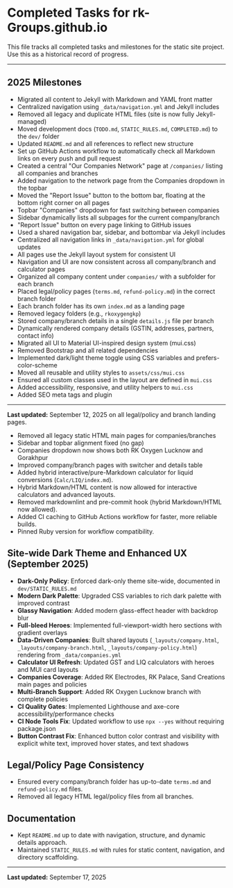 
# Completed Tasks for rk-Groups.github.io

This file tracks all completed tasks and milestones for the static site project.
Use this as a historical record of progress.

---

## 2025 Milestones

- Migrated all content to Jekyll with Markdown and YAML front matter
- Centralized navigation using `_data/navigation.yml` and Jekyll includes
- Removed all legacy and duplicate HTML files (site is now fully Jekyll-managed)
- Moved development docs (`TODO.md`, `STATIC_RULES.md`, `COMPLETED.md`) to the `dev/` folder
- Updated `README.md` and all references to reflect new structure
- Set up GitHub Actions workflow to automatically check all Markdown links on every push and pull request
- Created a central "Our Companies Network" page at `/companies/` listing all companies and branches
- Added navigation to the network page from the Companies dropdown in the topbar
- Moved the "Report Issue" button to the bottom bar, floating at the bottom right corner on all pages
- Topbar "Companies" dropdown for fast switching between companies
- Sidebar dynamically lists all subpages for the current company/branch
- "Report Issue" button on every page linking to GitHub issues
- Used a shared navigation bar, sidebar, and bottombar via Jekyll includes
- Centralized all navigation links in `_data/navigation.yml` for global updates
- All pages use the Jekyll layout system for consistent UI
- Navigation and UI are now consistent across all company/branch and calculator pages
- Organized all company content under `companies/` with a subfolder for each branch
- Placed legal/policy pages (`terms.md`, `refund-policy.md`) in the correct branch folder
- Each branch folder has its own `index.md` as a landing page
- Removed legacy folders (e.g., `rkoxygengkp`)
- Stored company/branch details in a single `details.js` file per branch
- Dynamically rendered company details (GSTIN, addresses, partners, contact info)
- Migrated all UI to Material UI-inspired design system (mui.css)
- Removed Bootstrap and all related dependencies
- Implemented dark/light theme toggle using CSS variables and prefers-color-scheme
- Moved all reusable and utility styles to `assets/css/mui.css`
- Ensured all custom classes used in the layout are defined in `mui.css`
- Added accessibility, responsive, and utility helpers to `mui.css`
- Added SEO meta tags and plugin

---

**Last updated:** September 12, 2025
  on all legal/policy and branch landing pages.


- Removed all legacy static HTML main pages for companies/branches
- Sidebar and topbar alignment fixed (no gap)
- Companies dropdown now shows both RK Oxygen Lucknow and Gorakhpur
- Improved company/branch pages with switcher and details table
- Added hybrid interactive/pure-Markdown calculator for liquid conversions (`Calc/LIQ/index.md`).
- Hybrid Markdown/HTML content is now allowed for interactive calculators and advanced layouts.
- Removed markdownlint and pre-commit hook (hybrid Markdown/HTML now allowed).
- Added CI caching to GitHub Actions workflow for faster, more reliable builds.
- Pinned Ruby version for workflow compatibility.

## Site-wide Dark Theme and Enhanced UX (September 2025)

- **Dark-Only Policy**: Enforced dark-only theme site-wide, documented in `dev/STATIC_RULES.md`
- **Modern Dark Palette**: Upgraded CSS variables to rich dark palette with improved contrast
- **Glassy Navigation**: Added modern glass-effect header with backdrop blur
- **Full-bleed Heroes**: Implemented full-viewport-width hero sections with gradient overlays
- **Data-Driven Companies**: Built shared layouts (`_layouts/company.html`, `_layouts/company-branch.html`, `_layouts/company-policy.html`) rendering from `_data/companies.yml`
- **Calculator UI Refresh**: Updated GST and LIQ calculators with heroes and MUI card layouts
- **Companies Coverage**: Added RK Electrodes, RK Palace, Sand Creations main pages and policies
- **Multi-Branch Support**: Added RK Oxygen Lucknow branch with complete policies
- **CI Quality Gates**: Implemented Lighthouse and axe-core accessibility/performance checks
- **CI Node Tools Fix**: Updated workflow to use `npx --yes` without requiring package.json
- **Button Contrast Fix**: Enhanced button color contrast and visibility with explicit white text, improved hover states, and text shadows

## Legal/Policy Page Consistency

- Ensured every company/branch folder has up-to-date `terms.md` and `refund-policy.md`
  files.
- Removed all legacy HTML legal/policy files from all branches.

## Documentation

- Kept `README.md` up to date with navigation, structure, and dynamic details approach.
- Maintained `STATIC_RULES.md` with rules for static content, navigation, and directory
  scaffolding.

---

**Last updated:** September 17, 2025
